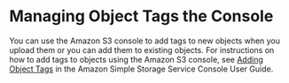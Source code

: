 # Managing Object Tags the Console<a name="tagging-manage-console"></a>

You can use the Amazon S3 console to add tags to new objects when you upload them or you can add them to existing objects\. For instructions on how to add tags to objects using the Amazon S3 console, see [Adding Object Tags](https://docs.aws.amazon.com/AmazonS3/latest/user-guide/add-object-tags.html) in the Amazon Simple Storage Service Console User Guide\. 
